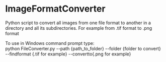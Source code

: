 # ImageFormatConverter
Python script to convert all images from one file format to another in a directory and all its subdirectories. For example from .tif format to .png format

To use in Windows command prompt type: <br/>
python FileConverter.py --path {path_to_folder} --folder {folder to convert} --findformat {.tif for example} --convertto{.png for example}

